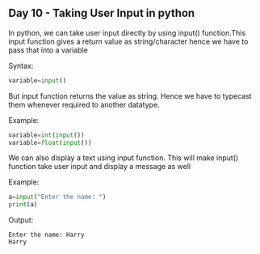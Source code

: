 ## Day 10 - Taking User Input in python

In python, we can take user input directly by using input() function.This input function gives a return value as string/character hence we have to pass that into a variable

Syntax:

```python
variable=input()
```

But input function returns the value as string. Hence we have to typecast them whenever required to another datatype.

Example:

```python
variable=int(input())
variable=float(input())
```

We can also display a text using input function. This will make input() function take user input and display a message as well

Example:

```python
a=input("Enter the name: ")
print(a)
```

Output:

```
Enter the name: Harry
Harry
```
